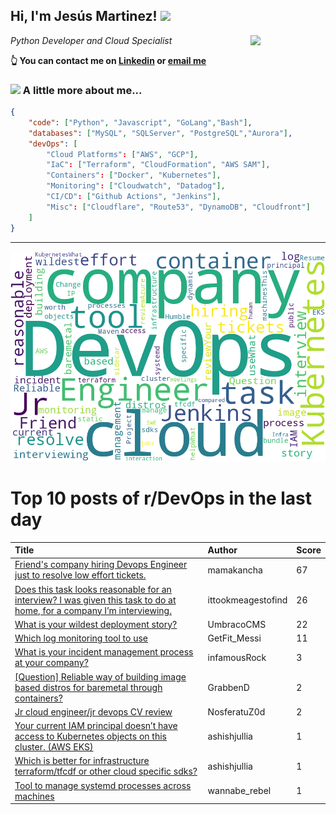 <!--
**jmartinezl/jmartinezl** is a ✨ _special_ ✨ repository because its `README.md` (this file) appears on your GitHub profile.

Here are some ideas to get you started:

- 🔭 I’m currently working on ...
- 🌱 I’m currently learning ...
- 👯 I’m looking to collaborate on ...
- 🤔 I’m looking for help with ...
- 💬 Ask me about ...
- 📫 How to reach me: ...
- 😄 Pronouns: ...
- ⚡ Fun fact: ...
-->

<h2>Hi, I'm Jesús Martinez! <img src="https://media.giphy.com/media/WUlplcMpOCEmTGBtBW/giphy.gif" width="30"> </h2>
<img align='right' src="https://media.giphy.com/media/NytMLKyiaIh6VH9SPm/giphy.gif" width="120">
<p><em>Python Developer and Cloud Specialist
</em></p>

**👆 You can contact me on [Linkedin](https://www.linkedin.com/in/jes%C3%BAs-martinez-2b7b10104/) or [email me](mailto:jesus.mtz.lorenzo@gmail.com)**

### <img src="https://media.giphy.com/media/VgCDAzcKvsR6OM0uWg/giphy.gif" width="50"> A little more about me...  

```json
{
    "code": ["Python", "Javascript", "GoLang","Bash"],
    "databases": ["MySQL", "SQLServer", "PostgreSQL","Aurora"],
    "devOps": [
        "Cloud Platforms": ["AWS", "GCP"],
        "IaC": ["Terraform", "CloudFormation", "AWS SAM"],
        "Containers": ["Docker", "Kubernetes"],
        "Monitoring": ["Cloudwatch", "Datadog"],
        "CI/CD": ["Github Actions", "Jenkins"],
        "Misc": ["Cloudflare", "Route53", "DynamoDB", "Cloudfront"]
    ]
}
```
---

![Wordcloud](./cloud.png)

# Top 10 posts of r/DevOps in the last day

| Title | Author | Score |
|:---|:---|:---|
| [Friend's company hiring Devops Engineer just to resolve low effort tickets.](https://www.reddit.com/r/devops/comments/158f6d3/friends_company_hiring_devops_engineer_just_to/) | mamakancha | 67 |
| [Does this task looks reasonable for an interview? I was given this task to do at home, for a company I’m interviewing.](https://www.reddit.com/r/devops/comments/1590ds7/does_this_task_looks_reasonable_for_an_interview/) | ittookmeagestofind | 26 |
| [What is your wildest deployment story?](https://www.reddit.com/r/devops/comments/158dws6/what_is_your_wildest_deployment_story/) | UmbracoCMS | 22 |
| [Which log monitoring tool to use](https://www.reddit.com/r/devops/comments/158cfwa/which_log_monitoring_tool_to_use/) | GetFit_Messi | 11 |
| [What is your incident management process at your company?](https://www.reddit.com/r/devops/comments/15958vf/what_is_your_incident_management_process_at_your/) | infamousRock | 3 |
| [[Question] Reliable way of building image based distros for baremetal through containers?](https://www.reddit.com/r/devops/comments/1590x2f/question_reliable_way_of_building_image_based/) | GrabbenD | 2 |
| [Jr cloud engineer/jr devops CV review](https://www.reddit.com/r/devops/comments/158l4n8/jr_cloud_engineerjr_devops_cv_review/) | NosferatuZ0d | 2 |
| [Your current IAM principal doesn’t have access to Kubernetes objects on this cluster. (AWS EKS)](https://www.reddit.com/r/devops/comments/158va0p/your_current_iam_principal_doesnt_have_access_to/) | ashishjullia | 1 |
| [Which is better for infrastructure terraform/tfcdf or other cloud specific sdks?](https://www.reddit.com/r/devops/comments/158rgm9/which_is_better_for_infrastructure_terraformtfcdf/) | ashishjullia | 1 |
| [Tool to manage systemd processes across machines](https://www.reddit.com/r/devops/comments/15937fa/tool_to_manage_systemd_processes_across_machines/) | wannabe_rebel | 1 |
